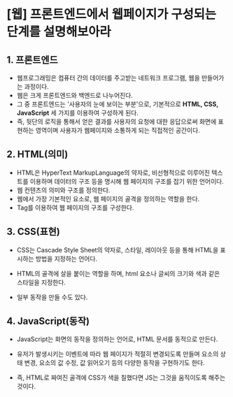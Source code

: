 # [웹] 프론트엔드에서 웹페이지가 구성되는 단계를 설명해보아라







## 1. 프론트엔드

+ 웹프로그래밍은 컴퓨터 간의 데이터를 주고받는 네트워크 프로그램, 웹을 만들어가는 과정이다.
+ 웹은 크게 프론트엔드와 백엔드로 나누어진다.
+ 그 중 프론트엔드는 '사용자의 눈에 보이는 부분'으로, 기본적으로 **HTML, CSS, JavaScript** 세 가지를 이용하여 구성하게 된다.
+ 즉, 뒷단의 로직을 통해서 얻은 결과를 사용자의 요청에 대한 응답으로써 화면에 표현하는 영역이며 사용자가 웹페이지와 소통하게 되는 직접적인 공간이다.







## 2. HTML(의미)

+ HTML은 HyperText MarkupLanguage의 약자로, 비선형적으로 이루어진 텍스트를 이용하며 데이터의 구조 등을 명시해 웹 페이지의 구조를 잡기 위한 언어이다.
+ 웹 컨텐츠의 의미와 구조를 정의한다.
+ 웹에서 가장 기본적인 요소로, 웹 페이지의 골격을 정의하는 역할을 한다.
+ Tag를 이용하여 웹 페이지의 구조를 구성한다.







## 3. CSS(표현)

+ CSS는 Cascade Style Sheet의 약자로, 스타일, 레이아웃 등을 통해 HTML을 표시하는 방법을 지정하는 언어다.

+ HTML의 골격에 살을 붙이는 역할을 하며, html 요소나 글씨의 크기와 색과 같은 스타일을 지정한다.

+ 일부 동작을 만들 수도 있다.







## 4. JavaScript(동작)

+ JavaScript는 화면의 동작을 정의하는 언어로, HTML 문서를 동적으로 만든다.
+ 유저가 발생시키는 이벤트에 따라 웹 페이지가 적절히 변경되도록 만들며 요소의 상태 변경, 요소의 값 수정, 값 읽어오기 등의 다양한 동작을 구현하기도 한다.

+ 즉, HTML로 짜여진 골격에 CSS가 색을 칠했다면 JS는 그것을 움직이도록 해주는 것이다.